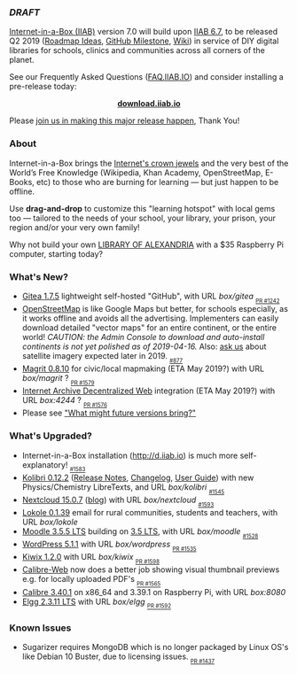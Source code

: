 ### _DRAFT_

[Internet-in-a-Box (IIAB)](http://internet-in-a-box.org) version 7.0 will build upon [IIAB 6.7](https://github.com/iiab/iiab/wiki/IIAB-6.7-Release-Notes), to be released Q2 2019 ([Roadmap Ideas](https://github.com/iiab/iiab/wiki/IIAB-6.7-Release-Notes#what-might-future-versions-bring), [GitHub Milestone](https://github.com/iiab/iiab/milestone/5), [Wiki](http://wiki.laptop.org/go/IIAB/7.0)) in service of DIY digital libraries for schools, clinics and communities across all corners of the planet.

See our Frequently Asked Questions ([FAQ.IIAB.IO](http://wiki.laptop.org/go/IIAB/FAQ)) and consider installing a pre-release today:

<p align="center">
  <b><a href=http://download.iiab.io>download.iiab.io</a></b>
  <!--[download.iiab.io](http://download.iiab.io)-->
</p>

Please [join us in making this major release happen](http://internet-in-a-box.org/pages/contributing.html), Thank You!

### About

Internet-in-a-Box brings the [Internet's crown jewels](http://internet-in-a-box.org/#quality-content) and the very best of the World’s Free Knowledge (Wikipedia, Khan Academy, OpenStreetMap, E-Books, etc) to those who are burning for learning — but just happen to be offline.

Use <b>drag-and-drop</b> to customize this "learning hotspot" with local gems too — tailored to the needs of your school, your library, your prison, your region and/or your very own family!

Why not build your own [LIBRARY OF ALEXANDRIA](https://www.youtube.com/channel/UC0cBGCxr_WPBPa3IqPVEe3g) with a $35 Raspberry Pi computer, starting today?

### What's New?

* [Gitea 1.7.5](https://github.com/iiab/iiab/tree/master/roles/gitea#gitea-readme) lightweight self-hosted "GitHub", with URL _box/gitea_  <sub><sub>[PR #1242](https://github.com/iiab/iiab/pull/1242)</sub></sub>
* [OpenStreetMap](http://wiki.laptop.org/go/IIAB/FAQ#How_do_I_add_zoomable_maps_for_my_region.3F) is like Google Maps but better, for schools especially, as it works offline and avoids all the advertising.  Implementers can easily download detailed "vector maps" for an entire continent, or the entire world!  _CAUTION: the Admin Console to download and auto-install continents is not yet polished as of 2019-04-16._  Also: [ask us](http://wiki.laptop.org/go/IIAB/FAQ#What_are_the_best_places_for_community_support.3F) about satellite imagery expected later in 2019.  <sub><sub>[#877](https://github.com/iiab/iiab/issues/877)</sub></sub>
* [Magrit 0.8.10](http://magrit.cnrs.fr/) for civic/local mapmaking (ETA May 2019?) with URL _box/magrit_ ? <sub><sub>[PR #1579](https://github.com/iiab/iiab/pull/1579)</sub></sub>
* [Internet Archive Decentralized Web](https://dweb.archive.org/) integration (ETA May 2019?)  with URL _box:4244_ ?  <sub><sub>[PR #1576](https://github.com/iiab/iiab/pull/1576)</sub></sub>
* Please see ["What might future versions bring?"](https://github.com/iiab/iiab/wiki/IIAB-6.7-Release-Notes#what-might-future-versions-bring)

### What's Upgraded?

* Internet-in-a-Box installation (http://d.iiab.io) is much more self-explanatory!  <sub><sub>[#1583](https://github.com/iiab/iiab/issues/1583)</sub></sub>
* [Kolibri 0.12.2](https://github.com/iiab/iiab/tree/master/roles/kolibri) (<!--[Announcement](https://medium.com/kolibri-releases), -->[Release Notes](https://github.com/learningequality/kolibri/blob/v0.12.0/CHANGELOG.rst#0120), [Changelog](https://github.com/learningequality/kolibri/releases), [User Guide](https://kolibri.readthedocs.io/)) with new Physics/Chemistry LibreTexts, and URL _box/kolibri_  <sub><sub>[#1545](https://github.com/iiab/iiab/issues/1545)</sub></sub>
* [Nextcloud 15.0.7](https://nextcloud.com/changelog/#latest15) ([blog](https://nextcloud.com/blog/)) with URL _box/nextcloud_  <sub><sub>[#1593](https://github.com/iiab/iiab/issues/1593)</sub></sub>
* [Lokole 0.1.39](https://github.com/iiab/iiab/tree/master/roles/lokole#lokole-readme) email for rural communities, students and teachers, with URL _box/lokole_
* [Moodle 3.5.5 LTS](https://docs.moodle.org/dev/Moodle_3.5.5_release_notes) building on [3.5 LTS](https://docs.moodle.org/dev/Releases#Moodle_3.5_.28LTS.29), with URL _box/moodle_  <sub><sub>[#1528](https://github.com/iiab/iiab/issues/1528)</sub></sub>
* [WordPress 5.1.1](https://wordpress.org/news/)  with URL _box/wordpress_  <sub><sub>[PR #1535](https://github.com/iiab/iiab/pull/1535)</sub></sub>
* [Kiwix 1.2.0](https://github.com/kiwix/kiwix-tools/blob/master/Changelog) with URL _box/kiwix_  <sub><sub>[PR #1598](https://github.com/iiab/iiab/pull/1598)</sub></sub>
* [Calibre-Web](https://github.com/janeczku/calibre-web) now does a better job showing visual thumbnail previews e.g. for locally uploaded PDF's  <sub><sub>[PR #1565](https://github.com/iiab/iiab/pull/1565)</sub></sub>
* [Calibre 3.40.1](https://calibre-ebook.com/whats-new) on x86_64 and 3.39.1 on Raspberry Pi, with URL _box:8080_
* [Elgg 2.3.11 LTS](https://github.com/Elgg/Elgg/blob/2.3.11/CHANGELOG.md) with URL _box/elgg_  <sub><sub>[PR #1592](https://github.com/iiab/iiab/pull/1592)</sub></sub>

### Known Issues

* Sugarizer requires MongoDB which is no longer packaged by Linux OS's like Debian 10 Buster, due to licensing issues.  <sub><sub>[PR #1437](https://github.com/iiab/iiab/issues/1437)</sub></sub>